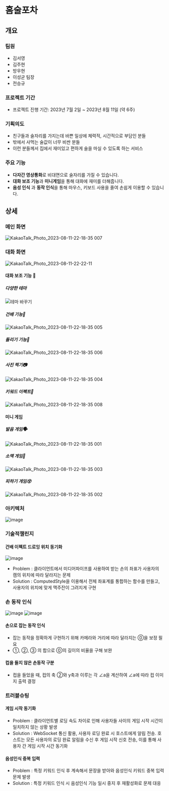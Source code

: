 # 홈술포차

## 개요
### 팀원
- 김서영
- 김주현
- 방우현
- 이성균 팀장
- 전승규

### 프로젝트 기간
- 프로젝트 진행 기간: 2023년 7월 2일 ~ 2023년 8월 11일 (약 6주)

### 기획의도
- 친구들과 술자리를 가지는데 바쁜 일상에 체력적, 시간적으로 부담인 분들
- 밖에서 사먹는 술값이 너무 비싼 분들
- 이런 분들께서 집에서 재미있고 편하게 술을 마실 수 있도록 하는 서비스

### 주요 기능
- **다자간 영상통화**로 비대면으로 술자리를 가질 수 있습니다.
- **대화 보조 기능**과 **미니게임**을 통해 대화에 재미를 더해줍니다.
- **음성 인식** 과 **동작 인식**을 통해 마우스, 키보드 사용을 줄여 손쉽게 이용할 수 있습니다.


## 상세

### 메인 화면
![KakaoTalk_Photo_2023-08-11-22-18-35 007](https://github.com/hompocha/hompocha_v1/assets/58359639/158a95ad-9f4a-4d4d-b2a2-c44e87ad1d9d)

### 대화 화면
![KakaoTalk_Photo_2023-08-11-22-22-11](https://github.com/hompocha/hompocha_v1/assets/58359639/748c3d9c-e157-4b87-81b9-118e40073b16)

#### 대화 보조 기능 💬

##### 다양한 테마
![테마 바꾸기](https://github.com/hompocha/hompocha_v1/assets/58359639/ed31dc12-4df0-446d-ba56-1aec6729dea1)


##### 건배 기능🍻
![KakaoTalk_Photo_2023-08-11-22-18-35 005](https://github.com/hompocha/hompocha_v1/assets/58359639/0eb19246-a103-4704-b632-10cb268104f8)

##### 돌리기 기능🎰
![KakaoTalk_Photo_2023-08-11-22-18-35 006](https://github.com/hompocha/hompocha_v1/assets/58359639/b5323aae-433d-4c24-9c88-6df0f04da036)

##### 사진 찍기📷
![KakaoTalk_Photo_2023-08-11-22-18-35 004](https://github.com/hompocha/hompocha_v1/assets/58359639/28cc61e8-854f-4f48-8524-3928160e9064)

##### 키워드 이펙트🍗
![KakaoTalk_Photo_2023-08-11-22-18-35 008](https://github.com/hompocha/hompocha_v1/assets/58359639/13f4a855-39cc-40ed-9cb0-7ab4fb2763ab)


#### 미니 게임

##### 발음 게임🗣️
![KakaoTalk_Photo_2023-08-11-22-18-35 001](https://github.com/hompocha/hompocha_v1/assets/58359639/812affae-30e2-4af2-a3d9-0ffdabdd6eef)

##### 소맥 게임🍺
![KakaoTalk_Photo_2023-08-11-22-18-35 003](https://github.com/hompocha/hompocha_v1/assets/58359639/3bf9d721-00df-45f1-8ad9-93f9dcf4cfe6)

##### 피하기 게임😵
![KakaoTalk_Photo_2023-08-11-22-18-35 002](https://github.com/hompocha/hompocha_v1/assets/58359639/96997ab0-a12f-4b35-9893-54d1c1a6084d)

### 아키텍처
![image](https://github.com/hompocha/hompocha_v1/assets/58359639/632e4171-c17f-4976-b21c-78ab83fe97aa)



### 기술적챌린지
#### 건배 이펙트 드로잉 위치 동기화
![image](https://github.com/hompocha/hompocha_v1/assets/58359639/eae13f6e-9494-4854-b8c2-01ccd712e7b7)

- Problem : 클라이언트에서 미디어파이프를 사용하여 받는 손의 좌표가 사용자의 캠의 위치에 따라 달라지는 문제
- Solution : ComputedStyle을 이용해서 전체 좌표계를 통합하는 함수를 만들고, 사용자의 위치에 맞게 맥주잔이 그려지게 구현
### 손 동작 인식
![image](https://github.com/hompocha/hompocha_v1/assets/58359639/3e9552c6-e6cc-49a1-87c1-69dac944a996)
![image](https://github.com/hompocha/hompocha_v1/assets/58359639/6b087905-762f-456e-bcaa-a258d82c9eb3)

#### 손으로 잡는 동작 인식
- 잡는 동작을 정확하게 구현하기 위해 카메라와 거리에 따라 달라지는 ⓪을 보정 필요
- ①, ②, ③ 의 합으로 ⓪의 길이의 비율을 구해 보완

#### 컵을 들지 않은 손동작 구분
- 컵을 들었을 때, 컵의 축 ②와 y축과 이루는 각 ∠a을 계산하여 ∠a에 따라 컵 이미지 출력 결정

### 트러블슈팅
#### 게임 시작 동기화
- Problem : 클라이언트별 로딩 속도 차이로 인해 사용자들 사이의 게임 시작 시간이 일치하지 않는 상황 발생
- Solution : WebSocket 통신 활용, 사용자 로딩 완료 시 호스트에게 알림 전송. 호스트는 모든 사용자의 로딩 완료 알림을 수신 후 게임 시작 신호 전송, 이를 통해 사용자 간 게임 시작 시간 동기화
#### 음성인식 중복 입력
- Problem : 특정 키워드 인식 후 계속해서 문장을 받아와 음성인식 키워드 중복 입력 문제 발생
- Solution : 특정 키워드 인식 시 음성인식 기능 일시 중지 후 재활성화로 문제 대응

